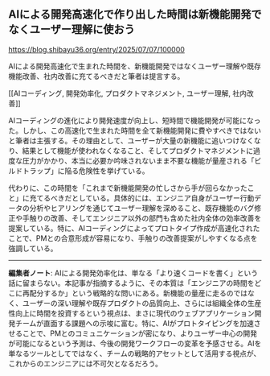## AIによる開発高速化で作り出した時間は新機能開発でなくユーザー理解に使おう

https://blog.shibayu36.org/entry/2025/07/07/100000

AIによる開発高速化で生まれた時間を、新機能開発ではなくユーザー理解や既存機能改善、社内改善に充てるべきだと筆者は提言する。

[[AIコーディング, 開発効率化, プロダクトマネジメント, ユーザー理解, 社内改善]]

AIコーディングの進化により開発速度が向上し、短時間で機能開発が可能になった。しかし、この高速化で生まれた時間を全て新機能開発に費やすべきではないと筆者は主張する。その理由として、ユーザーが大量の新機能に追いつけなくなり、結果として機能が使われなくなること、そしてプロダクトマネジメントに過度な圧力がかかり、本当に必要か吟味されないまま不要な機能が量産される「ビルドトラップ」に陥る危険性を挙げている。

代わりに、この時間を「これまで新機能開発の忙しさから手が回らなかったこと」に充てるべきだとしている。具体的には、エンジニア自身がユーザー行動データの分析やヒアリングを通じてユーザー理解を深めること、既存機能のバグ修正や手触りの改善、そしてエンジニア以外の部門も含めた社内全体の効率改善を提案している。特に、AIコーディングによってプロトタイプ作成が高速化されたことで、PMとの合意形成が容易になり、手触りの改善提案がしやすくなる点を強調している。

---

**編集者ノート**: AIによる開発効率化は、単なる「より速くコードを書く」という話に留まらない。本記事が指摘するように、その本質は「エンジニアの時間をどこに再配分するか」という戦略的な問いにある。新機能の量産に走るのではなく、ユーザーの深い理解や既存プロダクトの品質向上、さらには組織全体の生産性向上に時間を投資するという視点は、まさに現代のウェブアプリケーション開発チームが直面する課題への示唆に富む。特に、AIがプロトタイピングを加速させることで、PMとのコミュニケーションが密になり、よりユーザー中心の開発が可能になるという予測は、今後の開発ワークフローの変革を予感させる。AIを単なるツールとしてではなく、チームの戦略的アセットとして活用する視点が、これからのエンジニアには不可欠となるだろう。
